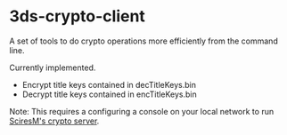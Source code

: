 # 3ds-crypto-client

A set of tools to do crypto operations more efficiently from the command line.

Currently implemented.
- Encrypt title keys contained in decTitleKeys.bin
- Decrypt title keys contained in encTitleKeys.bin

Note: This requires a configuring a console on your local network to run [SciresM's crypto server](https://github.com/SciresM/3ds-crypto-server).
